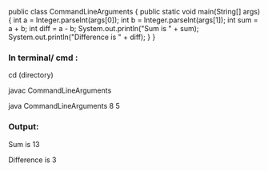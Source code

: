 public class CommandLineArguments {
    public static void main(String[] args) {
        int a = Integer.parseInt(args[0]);
        int b = Integer.parseInt(args[1]);
        int sum = a + b;
        int diff = a - b;
        System.out.println("Sum is " + sum);
        System.out.println("Difference is " + diff);
    }
}

### In terminal/ cmd :
cd (directory)

javac  CommandLineArguments

java CommandLineArguments 8 5


### Output:
Sum is 13

Difference is 3